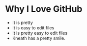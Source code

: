# Why I Love GitHub

* It is pretty
* It is easy to edit files
* It is pretty easy to edit files
* Kneath has a pretty smile.